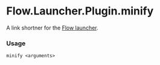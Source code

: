 Flow.Launcher.Plugin.minify
==================

A link shortner for the [Flow launcher](https://github.com/Flow-Launcher/Flow.Launcher).

### Usage

    minify <arguments>